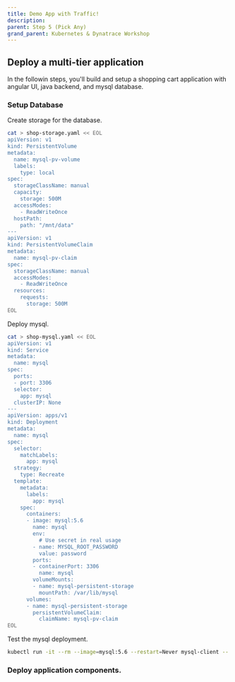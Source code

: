```yaml
---
title: Demo App with Traffic!
description:
parent: Step 5 (Pick Any)
grand_parent: Kubernetes & Dynatrace Workshop
---
```


## Deploy a multi-tier application

In the followin steps, you'll build and setup a shopping cart application with angular UI, java backend, and mysql database.

### Setup Database

Create storage for the database.

```bash
cat > shop-storage.yaml << EOL
apiVersion: v1
kind: PersistentVolume
metadata:
  name: mysql-pv-volume
  labels:
    type: local
spec:
  storageClassName: manual
  capacity:
    storage: 500M
  accessModes:
    - ReadWriteOnce
  hostPath:
    path: "/mnt/data"
---
apiVersion: v1
kind: PersistentVolumeClaim
metadata:
  name: mysql-pv-claim
spec:
  storageClassName: manual
  accessModes:
    - ReadWriteOnce
  resources:
    requests:
      storage: 500M
EOL
```

Deploy mysql.

```bash
cat > shop-mysql.yaml << EOL
apiVersion: v1
kind: Service
metadata:
  name: mysql
spec:
  ports:
  - port: 3306
  selector:
    app: mysql
  clusterIP: None
---
apiVersion: apps/v1
kind: Deployment
metadata:
  name: mysql
spec:
  selector:
    matchLabels:
      app: mysql
  strategy:
    type: Recreate
  template:
    metadata:
      labels:
        app: mysql
    spec:
      containers:
      - image: mysql:5.6
        name: mysql
        env:
          # Use secret in real usage
        - name: MYSQL_ROOT_PASSWORD
          value: password
        ports:
        - containerPort: 3306
          name: mysql
        volumeMounts:
        - name: mysql-persistent-storage
          mountPath: /var/lib/mysql
      volumes:
      - name: mysql-persistent-storage
        persistentVolumeClaim:
          claimName: mysql-pv-claim
EOL
```

Test the mysql deployment.

```bash
kubectl run -it --rm --image=mysql:5.6 --restart=Never mysql-client -- mysql -h mysql -ppassword
```

### Deploy application components.

<script src="{{ base.url | prepend: site.url }}/assets/js/copy.js"></script>
